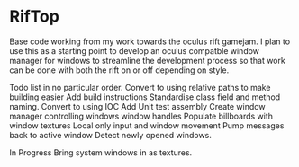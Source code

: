 RifTop
======


Base code working from my work towards the oculus rift gamejam. I plan to use this as a starting point to develop an oculus compatble window manager for windows to streamline the development process so that work can be done with both the rift on or off depending on style.

Todo list in no particular order.
Convert to using relative paths to make building easier
Add build instructions
Standardise class field and method naming.
Convert to using IOC
Add Unit test assembly
Create window manager controlling windows window handles
Populate billboards with window textures
Local only input and window movement
Pump messages back to active window
Detect newly opened windows.

In Progress
Bring system windows in as textures.

